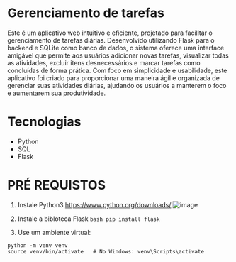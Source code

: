 # Gerenciamento de tarefas
Este é um aplicativo web intuitivo e eficiente, projetado para facilitar o gerenciamento de tarefas diárias. Desenvolvido utilizando Flask para o backend e SQLite como banco de dados, o sistema oferece uma interface amigável que permite aos usuários adicionar novas tarefas, visualizar todas as atividades, excluir itens desnecessários e marcar tarefas como concluídas de forma prática.
Com foco em simplicidade e usabilidade, este aplicativo foi criado para proporcionar uma maneira ágil e organizada de gerenciar suas atividades diárias, ajudando os usuários a manterem o foco e aumentarem sua produtividade.

# Tecnologias
- Python
- SQL
- Flask

# PRÉ REQUISTOS
1) Instale Python3 https://www.python.org/downloads/
![image](https://github.com/user-attachments/assets/0ded5cf5-4d7d-4fe6-96ca-42eee8fce90e)

2) Instale a bibloteca Flask
```bash pip install flask```

3) Use um ambiente virtual:
````Crie um ambiente virtual para gerenciar dependências e evitar problemas de configuração:
python -m venv venv
source venv/bin/activate   # No Windows: venv\Scripts\activate

